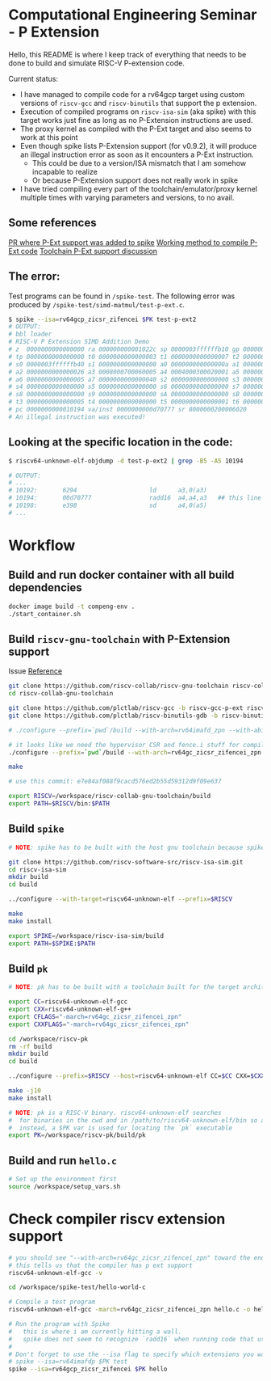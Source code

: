 # Computational Engineering Seminar - P Extension

Hello, this README is where I keep track of everything that needs to be done to build and simulate RISC-V P-extension code.

Current status:
- I have managed to compile code for a rv64gcp target using custom versions of `riscv-gcc` and `riscv-binutils` that support the p extension.
- Execution of compiled programs on `riscv-isa-sim` (aka spike) with this target works just fine as long as no P-Extension instructions are used.
- The proxy kernel as compiled with the P-Ext target and also seems to work at this point
- Even though spike lists P-Extension support (for v0.9.2), it will produce an illegal instruction error as soon as it encounters a P-Ext instruction.
  - This could be due to a version/ISA mismatch that I am somehow incapable to realize
  - Or because P-Extension support does not really work in spike
- I have tried compiling every part of the toolchain/emulator/proxy kernel multiple times with varying parameters and versions, to no avail.

## Some references
[PR where P-Ext support was added to spike](https://github.com/riscvarchive/riscv-gcc/pull/258)
[Working method to compile P-Ext code](https://github.com/riscv-collab/riscv-gnu-toolchain/issues/1291#issuecomment-1629237904)
[Toolchain P-Ext support discussion](https://github.com/riscv-collab/riscv-gnu-toolchain/issues/1291)

## The error:
Test programs can be found in `/spike-test`. The following error was produced by `/spike-test/simd-matmul/test-p-ext.c`.
```bash
$ spike --isa=rv64gcp_zicsr_zifencei $PK test-p-ext2
# OUTPUT:
# bbl loader
# RISC-V P Extension SIMD Addition Demo
# z  0000000000000000 ra 000000000001022c sp 0000003ffffffb10 gp 000000000001ab50
# tp 0000000000000000 t0 0000000000000003 t1 0000000000000007 t2 000000000000008a
# s0 0000003ffffffb40 s1 0000000000000000 a0 000000000000000a a1 000000000001b360
# a2 0000000000000026 a3 0008000700060005 a4 0004000300020001 a5 0000003ffffffb10
# a6 0000000000000005 a7 0000000000000040 s2 0000000000000000 s3 0000000000000000
# s4 0000000000000000 s5 0000000000000000 s6 0000000000000000 s7 0000000000000000
# s8 0000000000000000 s9 0000000000000000 sA 0000000000000000 sB 0000000000000000
# t3 0000000000000005 t4 0000000000000000 t5 0000000000000001 t6 0000000000002190
# pc 0000000000010194 va/inst 0000000000d70777 sr 8000000200006020
# An illegal instruction was executed!
```

## Looking at the specific location in the code:
```bash
$ riscv64-unknown-elf-objdump -d test-p-ext2 | grep -B5 -A5 10194

# OUTPUT:
# ...
# 10192:       6294                    ld      a3,0(a3)
# 10194:       00d70777                radd16  a4,a4,a3   ## this line is highlighted red
# 10198:       e398                    sd      a4,0(a5)
# ...
```

# Workflow

## Build and run docker container with all build dependencies
```bash
docker image build -t compeng-env .
./start_container.sh
```

## Build `riscv-gnu-toolchain` with P-Extension support
Issue [Reference](https://github.com/riscv-collab/riscv-gnu-toolchain/issues/1291#issuecomment-1629237904)
```bash
git clone https://github.com/riscv-collab/riscv-gnu-toolchain riscv-collab-gnu-toolchain
cd riscv-collab-gnu-toolchain

git clone https://github.com/plctlab/riscv-gcc -b riscv-gcc-p-ext riscv-gcc-p-ext
git clone https://github.com/plctlab/riscv-binutils-gdb -b riscv-binutils-p-ext riscv-binutils-p-ext

# ./configure --prefix=`pwd`/build --with-arch=rv64imafd_zpn --with-abi=lp64d --with-gcc-src=`pwd`/riscv-gcc-p-ext --with-binutils-src=`pwd`/riscv-binutils-p-ext

# it looks like we need the hypervisor CSR and fence.i stuff for compiling pk 
./configure --prefix=`pwd`/build --with-arch=rv64gc_zicsr_zifencei_zpn --with-abi=lp64d --with-gcc-src=`pwd`/riscv-gcc-p-ext --with-binutils-src=`pwd`/riscv-binutils-p-ext

make

# use this commit: e7e84af088f9cacd576ed2b55d59312d9f09e637

export RISCV=/workspace/riscv-collab-gnu-toolchain/build
export PATH=$RISCV/bin:$PATH
```

## Build `spike`
```bash
# NOTE: spike has to be built with the host gnu toolchain because spike needs to run on the host, not in an emulator

git clone https://github.com/riscv-software-src/riscv-isa-sim.git
cd riscv-isa-sim
mkdir build
cd build

../configure --with-target=riscv64-unknown-elf --prefix=$RISCV

make
make install

export SPIKE=/workspace/riscv-isa-sim/build
export PATH=$SPIKE:$PATH
```

## Build `pk`
```bash
# NOTE: pk has to be built with a toolchain built for the target architecture because it will be run in spike on that arch

export CC=riscv64-unknown-elf-gcc
export CXX=riscv64-unknown-elf-g++
export CFLAGS="-march=rv64gc_zicsr_zifencei_zpn"
export CXXFLAGS="-march=rv64gc_zicsr_zifencei_zpn"

cd /workspace/riscv-pk
rm -rf build
mkdir build
cd build

../configure --prefix=$RISCV --host=riscv64-unknown-elf CC=$CC CXX=$CXX CFLAGS="$CFLAGS" CXXFLAGS="$CXXFLAGS"

make -j10
make install

# NOTE: pk is a RISC-V binary. riscv64-unknown-elf searches
#  for binaries in the cwd and in /path/to/riscv64-unknown-elf/bin so adding pk to the path will not work.
#  instead, a $PK var is used for locating the `pk` executable
export PK=/workspace/riscv-pk/build/pk
```

## Build and run `hello.c`
```bash
# Set up the environment first
source /workspace/setup_vars.sh
```

# Check compiler riscv extension support
```bash
# you should see "--with-arch=rv64gc_zicsr_zifencei_zpn" toward the end
# this tells us that the compiler has p ext support
riscv64-unknown-elf-gcc -v
```

```bash
cd /workspace/spike-test/hello-world-c

# Compile a test program
riscv64-unknown-elf-gcc -march=rv64gc_zicsr_zifencei_zpn hello.c -o hello

# Run the program with Spike
#   this is where i am currently hitting a wall.
#   spike does not seem to recognize `radd16` when running code that uses the p extension
#
# Don't forget to use the --isa flag to specify which extensions you want.
# spike --isa=rv64imafdp $PK test
spike --isa=rv64gcp_zicsr_zifencei $PK hello
```

